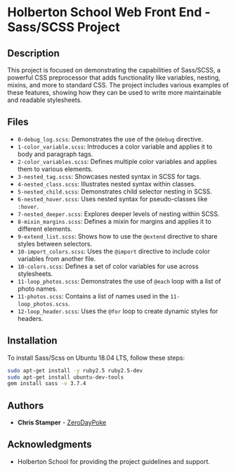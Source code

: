 # Holberton School Web Front End - Sass/SCSS Project

## Description

This project is focused on demonstrating the capabilities of Sass/SCSS, a powerful CSS preprocessor that adds functionality like variables, nesting, mixins, and more to standard CSS. The project includes various examples of these features, showing how they can be used to write more maintainable and readable stylesheets.

## Files

- `0-debug_log.scss`: Demonstrates the use of the `@debug` directive.
- `1-color_variable.scss`: Introduces a color variable and applies it to body and paragraph tags.
- `2-color_variables.scss`: Defines multiple color variables and applies them to various elements.
- `3-nested_tag.scss`: Showcases nested syntax in SCSS for tags.
- `4-nested_class.scss`: Illustrates nested syntax within classes.
- `5-nested_child.scss`: Demonstrates child selector nesting in SCSS.
- `6-nested_hover.scss`: Uses nested syntax for pseudo-classes like `:hover`.
- `7-nested_deeper.scss`: Explores deeper levels of nesting within SCSS.
- `8-mixin_margins.scss`: Defines a mixin for margins and applies it to different elements.
- `9-extend_list.scss`: Shows how to use the `@extend` directive to share styles between selectors.
- `10-import_colors.scss`: Uses the `@import` directive to include color variables from another file.
- `10-colors.scss`: Defines a set of color variables for use across stylesheets.
- `11-loop_photos.scss`: Demonstrates the use of `@each` loop with a list of photo names.
- `11-photos.scss`: Contains a list of names used in the `11-loop_photos.scss`.
- `12-loop_header.scss`: Uses the `@for` loop to create dynamic styles for headers.

## Installation

To install Sass/Scss on Ubuntu 18.04 LTS, follow these steps:

```bash
sudo apt-get install -y ruby2.5 ruby2.5-dev
sudo apt-get install ubuntu-dev-tools
gem install sass -v 3.7.4
```

## Authors

- **Chris Stamper** - [ZeroDayPoke](https://github.com/ZeroDayPoke)

## Acknowledgments

- Holberton School for providing the project guidelines and support.
